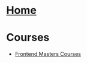 # [Home](./README.md)

# Courses 

- [Frontend Masters Courses](https://frontendmasters.com/courses/)


